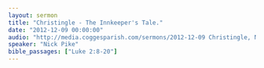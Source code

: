 ```yaml
---
layout: sermon
title: "Christingle - The Innkeeper's Tale."
date: "2012-12-09 00:00:00"
audio: "http://media.coggesparish.com/sermons/2012-12-09 Christingle, Nick Pike.mp3"
speaker: "Nick Pike"
bible_passages: ["Luke 2:8-20"]
---
```

